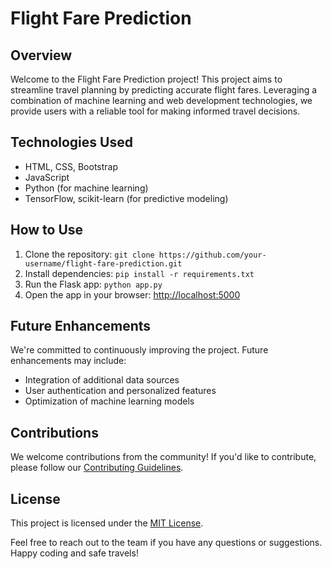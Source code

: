 # Flight Fare Prediction

## Overview
Welcome to the Flight Fare Prediction project! This project aims to streamline travel planning by predicting accurate flight fares. Leveraging a combination of machine learning and web development technologies, we provide users with a reliable tool for making informed travel decisions.

## Technologies Used
- HTML, CSS, Bootstrap
- JavaScript
- Python (for machine learning)
- TensorFlow, scikit-learn (for predictive modeling)

## How to Use
1. Clone the repository: `git clone https://github.com/your-username/flight-fare-prediction.git`
2. Install dependencies: `pip install -r requirements.txt`
3. Run the Flask app: `python app.py`
4. Open the app in your browser: [http://localhost:5000](http://localhost:5000)

## Future Enhancements
We're committed to continuously improving the project. Future enhancements may include:
- Integration of additional data sources
- User authentication and personalized features
- Optimization of machine learning models

## Contributions
We welcome contributions from the community! If you'd like to contribute, please follow our [Contributing Guidelines](CONTRIBUTING.md).

## License
This project is licensed under the [MIT License](LICENSE).

Feel free to reach out to the team if you have any questions or suggestions. Happy coding and safe travels!

